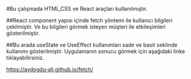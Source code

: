 
#Bu çalışmada HTML,CSS ve React araçları kullanılmıştır.

##React  component yapısı içinde fetch yöntemi ile kullanıcı bilgileri çekilmiştir. Ve bu bilgileri görmek isteyen müşteri ile  etkileşimleri gösterilmiştir.

##Bu arada useState ve UseEffect kullanımları sade ve basit seklinde kullanımı gösterilmiştir. Uygulamanın sonucu görmek için aşağıdaki linke tıklayabilirsiniz.


 https://aydogdu-ali.github.io/fetch/
